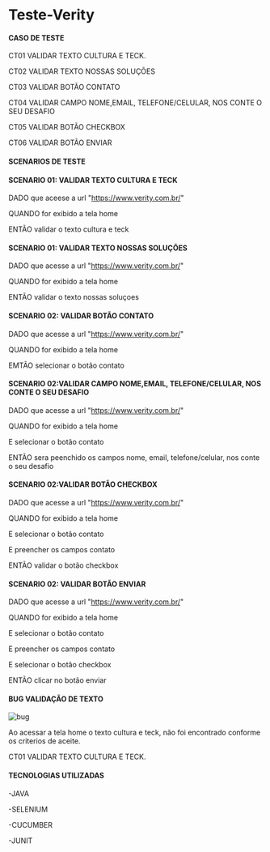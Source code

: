 # Teste-Verity

#### CASO DE TESTE 
CT01 VALIDAR TEXTO CULTURA E TECK.

CT02 VALIDAR TEXTO NOSSAS SOLUÇÕES

CT03 VALIDAR BOTÃO CONTATO 

CT04 VALIDAR CAMPO NOME,EMAIL, TELEFONE/CELULAR, NOS CONTE O SEU DESAFIO

CT05 VALIDAR BOTÃO CHECKBOX

CT06 VALIDAR BOTÃO ENVIAR 


#### SCENARIOS DE TESTE

#### SCENARIO 01: VALIDAR TEXTO CULTURA E TECK

DADO que aceese a url "https://www.verity.com.br/"

QUANDO for exibido a tela home 

ENTÃO  validar o texto cultura e teck

#### SCENARIO 01: VALIDAR TEXTO NOSSAS SOLUÇÕES

DADO que acesse a url "https://www.verity.com.br/"

QUANDO for exibido a tela home 

ENTÃO  validar o texto nossas soluçoes 

#### SCENARIO 02: VALIDAR BOTÃO CONTATO 

 DADO que acesse a url "https://www.verity.com.br/"
 
 QUANDO for exibido a tela home

 EMTÃO selecionar o botão contato 
 
 #### SCENARIO 02:VALIDAR CAMPO NOME,EMAIL, TELEFONE/CELULAR, NOS CONTE O SEU DESAFIO

DADO que acesse a url "https://www.verity.com.br/"

QUANDO for exibido a tela home

E selecionar o botão contato 

ENTÃO sera peenchido os campos nome, email, telefone/celular, nos conte o seu desafio

 #### SCENARIO 02:VALIDAR BOTÃO CHECKBOX
 
DADO que acesse a url "https://www.verity.com.br/"

QUANDO for exibido a tela home

E selecionar o botão contato 

E preencher os campos contato

ENTÃO validar o botão checkbox

 #### SCENARIO 02: VALIDAR BOTÃO ENVIAR 
 
DADO que acesse a url "https://www.verity.com.br/"

QUANDO for exibido a tela home

E selecionar o botão contato 

E preencher os campos contato

E selecionar o botão checkbox

ENTÃO clicar no botão enviar
#### BUG VALIDAÇÃO DE TEXTO 
![bug](https://github.com/Williamfs10/Teste-Verity/blob/master/2023-01-19%20(2).png)

Ao acessar a tela home o texto cultura e teck, não foi encontrado conforme os criterios de aceite.

CT01 VALIDAR TEXTO CULTURA E TECK.
#### TECNOLOGIAS UTILIZADAS

-JAVA

-SELENIUM

-CUCUMBER

-JUNIT

